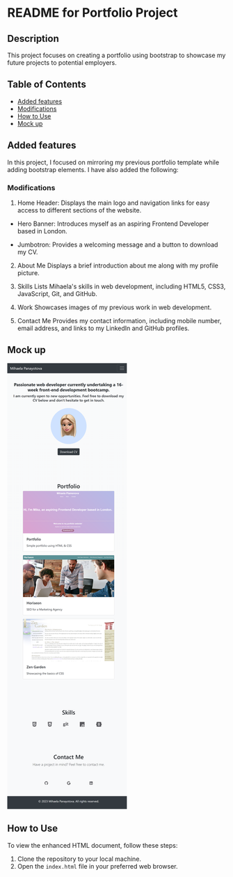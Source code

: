 # README for Portfolio Project

## Description

This project focuses on creating a portfolio using bootstrap to showcase my future projects to potential employers.  

## Table of Contents

* [Added features](#changes-made)
* [Modifications](#html-modifications)
* [How to Use](#how-to-use)
* [Mock up](#mock-up)


## Added features

In this project, I focused on mirroring my previous portfolio template while adding bootstrap elements. I have also added the following:

### Modifications

1. Home
Header: Displays the main logo and navigation links for easy access to different sections of the website.

- Hero Banner: Introduces myself as an aspiring Frontend Developer based in London.

- Jumbotron: Provides a welcoming message and a button to download my CV.

2. About Me
Displays a brief introduction about me along with my profile picture.

3. Skills
Lists Mihaela's skills in web development, including HTML5, CSS3, JavaScript, Git, and GitHub.

4. Work
Showcases images of my previous work in web development.

5. Contact Me
Provides my contact information, including mobile number, email address, and links to my LinkedIn and GitHub profiles.

## Mock up  

![Screenshot](./images/screenshot%20(2).png)

## How to Use

To view the enhanced HTML document, follow these steps:
1. Clone the repository to your local machine.
2. Open the `index.html` file in your preferred web browser.